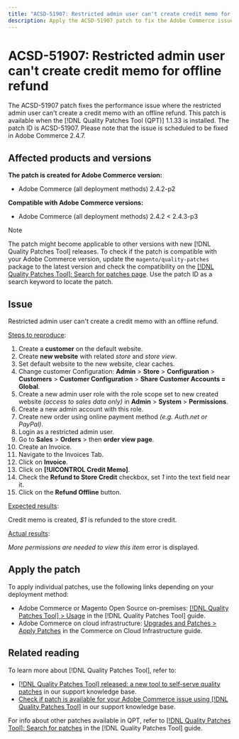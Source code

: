 ```yaml
---
title: "ACSD-51907: Restricted admin user can't create credit memo for offline refund"
description: Apply the ACSD-51907 patch to fix the Adobe Commerce issue where the restricted admin user can't create a credit memo with an offline refund.
---
```

# ACSD-51907: Restricted admin user can't create credit memo for offline refund

The ACSD-51907 patch fixes the performance issue where the restricted admin user can't create a credit memo with an offline refund. This patch is available when the [!DNL Quality Patches Tool (QPT)] 1.1.33 is installed. The patch ID is ACSD-51907. Please note that the issue is scheduled to be fixed in Adobe Commerce 2.4.7.

## Affected products and versions

**The patch is created for Adobe Commerce version:**

* Adobe Commerce (all deployment methods) 2.4.2-p2

**Compatible with Adobe Commerce versions:**

* Adobe Commerce (all deployment methods) 2.4.2 < 2.4.3-p3

>[!NOTE]
>
>The patch might become applicable to other versions with new [!DNL Quality Patches Tool] releases. To check if the patch is compatible with your Adobe Commerce version, update the `magento/quality-patches` package to the latest version and check the compatibility on the [[!DNL Quality Patches Tool]: Search for patches page](https://experienceleague.adobe.com/tools/commerce-quality-patches/index.html). Use the patch ID as a search keyword to locate the patch.

## Issue

Restricted admin user can't create a credit memo with an offline refund.

<u>Steps to reproduce</u>:

1. Create a **customer** on the default website.
1. Create **new website** with related *store* and *store view*.
1. Set default website to the new website, clear caches.
1. Change customer Configuration: **Admin** > **Store** > **Configuration** > **Customers** > **Customer Configuration** > **Share Customer Accounts = Global**.
1. Create a new admin user role with the role scope set to new created website *(access to sales data only)* in **Admin** > **System** > **Permissions**.
1. Create a new admin account with this role.
1. Create new order using online payment method *(e.g. Auth.net or PayPal)*.
1. Login as a restricted admin user.
1. Go to **Sales** > **Orders** > then **order view page**.
1. Create an Invoice.
1. Navigate to the Invoices Tab.
1. Click on **Invoice**.
1. Click on **[!UICONTROL Credit Memo]**.
1. Check the **Refund to Store Credit** checkbox, set *1* into the text field near it.
1. Click on the **Refund Offline** button.

<u>Expected results</u>:

Credit memo is created, *$1* is refunded to the store credit.

<u>Actual results</u>:

*More permissions are needed to view this item* error is displayed.

## Apply the patch

To apply individual patches, use the following links depending on your deployment method:

* Adobe Commerce or Magento Open Source on-premises: [[!DNL Quality Patches Tool] > Usage](https://experienceleague.adobe.com/docs/commerce-operations/tools/quality-patches-tool/usage.html) in the [!DNL Quality Patches Tool] guide.
* Adobe Commerce on cloud infrastructure: [Upgrades and Patches > Apply Patches](https://experienceleague.adobe.com/docs/commerce-cloud-service/user-guide/develop/upgrade/apply-patches.html) in the Commerce on Cloud Infrastructure guide.

## Related reading

To learn more about [!DNL Quality Patches Tool], refer to:

* [[!DNL Quality Patches Tool] released: a new tool to self-serve quality patches](/help/announcements/adobe-commerce-announcements/magento-quality-patches-released-new-tool-to-self-serve-quality-patches.md) in our support knowledge base.
* [Check if patch is available for your Adobe Commerce issue using [!DNL Quality Patches Tool]](/help/support-tools/patches-available-in-qpt-tool/check-patch-for-magento-issue-with-magento-quality-patches.md) in our support knowledge base.

For info about other patches available in QPT, refer to [[!DNL Quality Patches Tool]: Search for patches](https://experienceleague.adobe.com/tools/commerce-quality-patches/index.html) in the [!DNL Quality Patches Tool] guide.
